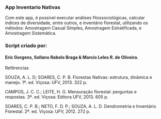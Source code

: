 
### App Inventario Nativas

Com este app, é possível executar análises fitossociológicas, calcular índices de diversidade, entre outros, e inventário florestal, utilizando os métodos: Amostragem Casual Simples, Amostragem Estratificada, e Amostragem Sistemática.

### Script criado por:

#### Eric Gorgens, Sollano Rabelo Braga & Marcio Leles R. de Oliveira.


Refêrencias

SOUZA, A. L. D; SOARES, C. P. B. Florestas Nativas: estrutura, dinâmica e manejo. 1ª. ed. Viçosa: UFV, 2013. 322 p.

CAMPOS, J. C. C.; LEITE, H. G. Mensuração florestal: perguntas e respostas. 3ª. ed. Viçosa: Editora UFV, 2013. 605 p.

SOARES, C. P. B.; NETO, F. D. P.; SOUZA, A. L. D. Dendrometria e Inventário Florestal. 2ª. ed. Viçosa: UFV, 2012. 272 p.
